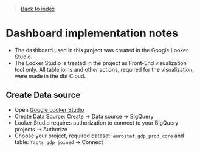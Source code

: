 >[Back to index](../README.md)

# Dashboard implementation notes

- The dashboard used in this project was created in the Google Looker Studio. 
- The Looker Studio is treated in the project as Front-End visualization tool only. All table joins and other actions, required for the visualization, were made in the dbt Cloud.

## Create Data source

- Open [Google Looker Studio](https://lookerstudio.google.com/)
- Create Data Source: Create -> Data source -> BigQuery
- Looker Studio requires authorization to connect to your BigQuery projects -> Authorize
- Choose your project, required dataset: `eurostat_gdp_prod_core` and table: `facts_gdp_joined` -> Connect
